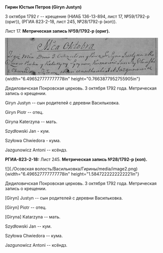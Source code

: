 **Гирин Юстын Петров (Giryn Justyn)**

3 октября 1792 г -- крещение (НИАБ 136-13-894, лист 17, №59/1792-р
(ориг)), (РГИА 823-2-18, лист 245, №28/1792-р (коп)).

Лист 17. **Метрическая запись №59/1792-р (ориг).**

![](./media/66ab7efd4a6b99d744701afc83c6989d11904d9a.png){width="6.496527777777778in"
height="0.7663877952755905in"}

Дедиловичская Покровская церковь. 3 октября 1792 года. Метрическая
запись о крещении.

Giryn Justyn -- сын родителей с деревни Васильковка.

Giryn Piotr -- отец.

Giryna Katerzyna -- мать.

Szydłowski Jan - кум.

Szyłowa Chwiedora - кума.

Jazgunowicz Antoni -- ксёндз.

**РГИА-823-2-18:** Лист 245. **Метрическая запись №28/1792-р (коп).**

![](./Осовская волость/Васильковка/Гирины/media/image2.png){width="6.496527777777778in"
height="1.5847222222222221in"}

Дедиловичская Покровская церковь. 3 октября 1792 года. Метрическая
запись о крещении.

\[Giryn\] Justyn -- сын родителей с деревни Васильковка.

\[Giryn\] Piotr -- отец.

\[Giryna\] Katarzyna -- мать.

Szydłowski Jan -- кум.

Szyłowa Chwiedora -- кума.

Jazgunowicz Antoni -- ксёндз.
